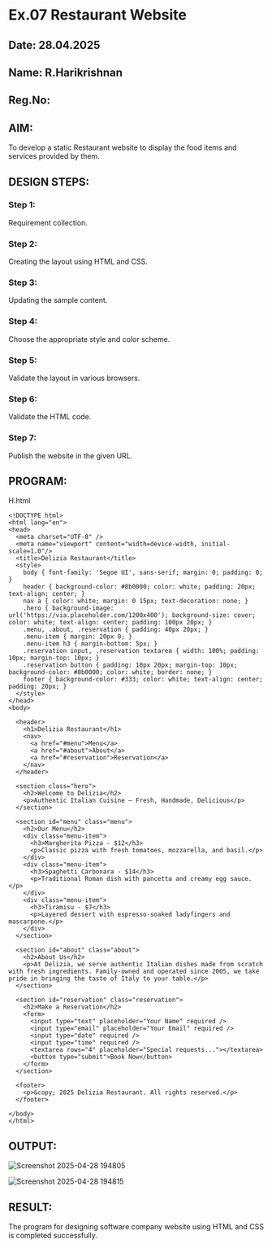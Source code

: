 # Ex.07 Restaurant Website
## Date: 28.04.2025
## Name: R.Harikrishnan
## Reg.No: 

## AIM:
To develop a static Restaurant website to display the food items and services provided by them.

## DESIGN STEPS:

### Step 1:
Requirement collection.

### Step 2:
Creating the layout using HTML and CSS.

### Step 3:
Updating the sample content.

### Step 4:
Choose the appropriate style and color scheme.

### Step 5:
Validate the layout in various browsers.

### Step 6:
Validate the HTML code.

### Step 7:
Publish the website in the given URL.

## PROGRAM:
H.html
```
<!DOCTYPE html>
<html lang="en">
<head>
  <meta charset="UTF-8" />
  <meta name="viewport" content="width=device-width, initial-scale=1.0"/>
  <title>Delizia Restaurant</title>
  <style>
    body { font-family: 'Segoe UI', sans-serif; margin: 0; padding: 0; }
    header { background-color: #8b0000; color: white; padding: 20px; text-align: center; }
    nav a { color: white; margin: 0 15px; text-decoration: none; }
    .hero { background-image: url('https://via.placeholder.com/1200x400'); background-size: cover; color: white; text-align: center; padding: 100px 20px; }
    .menu, .about, .reservation { padding: 40px 20px; }
    .menu-item { margin: 20px 0; }
    .menu-item h3 { margin-bottom: 5px; }
    .reservation input, .reservation textarea { width: 100%; padding: 10px; margin-top: 10px; }
    .reservation button { padding: 10px 20px; margin-top: 10px; background-color: #8b0000; color: white; border: none; }
    footer { background-color: #333; color: white; text-align: center; padding: 20px; }
  </style>
</head>
<body>

  <header>
    <h1>Delizia Restaurant</h1>
    <nav>
      <a href="#menu">Menu</a>
      <a href="#about">About</a>
      <a href="#reservation">Reservation</a>
    </nav>
  </header>

  <section class="hero">
    <h2>Welcome to Delizia</h2>
    <p>Authentic Italian Cuisine – Fresh, Handmade, Delicious</p>
  </section>

  <section id="menu" class="menu">
    <h2>Our Menu</h2>
    <div class="menu-item">
      <h3>Margherita Pizza - $12</h3>
      <p>Classic pizza with fresh tomatoes, mozzarella, and basil.</p>
    </div>
    <div class="menu-item">
      <h3>Spaghetti Carbonara - $14</h3>
      <p>Traditional Roman dish with pancetta and creamy egg sauce.</p>
    </div>
    <div class="menu-item">
      <h3>Tiramisu - $7</h3>
      <p>Layered dessert with espresso-soaked ladyfingers and mascarpone.</p>
    </div>
  </section>

  <section id="about" class="about">
    <h2>About Us</h2>
    <p>At Delizia, we serve authentic Italian dishes made from scratch with fresh ingredients. Family-owned and operated since 2005, we take pride in bringing the taste of Italy to your table.</p>
  </section>

  <section id="reservation" class="reservation">
    <h2>Make a Reservation</h2>
    <form>
      <input type="text" placeholder="Your Name" required />
      <input type="email" placeholder="Your Email" required />
      <input type="date" required />
      <input type="time" required />
      <textarea rows="4" placeholder="Special requests..."></textarea>
      <button type="submit">Book Now</button>
    </form>
  </section>

  <footer>
    <p>&copy; 2025 Delizia Restaurant. All rights reserved.</p>
  </footer>

</body>
</html>
```
        
            
## OUTPUT:

![Screenshot 2025-04-28 194805](https://github.com/user-attachments/assets/02142142-f03e-43b0-a419-621ff621f866)

![Screenshot 2025-04-28 194815](https://github.com/user-attachments/assets/293dcd3e-03ef-4ae5-bcbb-57f048598d0e)



## RESULT:
The program for designing software company website using HTML and CSS is completed successfully.
